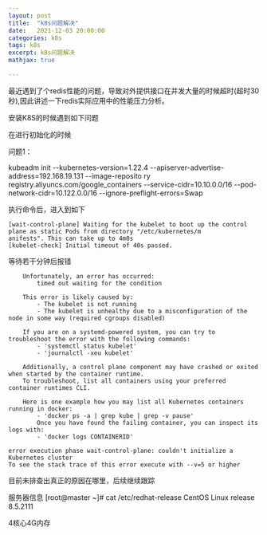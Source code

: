 ```yaml
---
layout: post
title:  "k8s问题解决"
date:   2021-12-03 20:00:00
categories: k8s
tags: k8s
excerpt: k8s问题解决
mathjax: true

---
```


最近遇到了个redis性能的问题，导致对外提供接口在并发大量的时候超时(超时30秒),因此讲述一下redis实际应用中的性能压力分析。

安装K8S的时候遇到如下问题

在进行初始化的时候

问题1：

kubeadm init --kubernetes-version=1.22.4  --apiserver-advertise-address=192.168.19.131   --image-reposito
ry registry.aliyuncs.com/google_containers  --service-cidr=10.10.0.0/16 --pod-network-cidr=10.122.0.0/16 --ignore-preflight-errors=Swap

执行命令后，进入到如下

```
[wait-control-plane] Waiting for the kubelet to boot up the control plane as static Pods from directory "/etc/kubernetes/m
anifests". This can take up to 4m0s
[kubelet-check] Initial timeout of 40s passed.

```

等待若干分钟后报错

```
	Unfortunately, an error has occurred:
		timed out waiting for the condition

	This error is likely caused by:
		- The kubelet is not running
		- The kubelet is unhealthy due to a misconfiguration of the node in some way (required cgroups disabled)

	If you are on a systemd-powered system, you can try to troubleshoot the error with the following commands:
		- 'systemctl status kubelet'
		- 'journalctl -xeu kubelet'

	Additionally, a control plane component may have crashed or exited when started by the container runtime.
	To troubleshoot, list all containers using your preferred container runtimes CLI.

	Here is one example how you may list all Kubernetes containers running in docker:
		- 'docker ps -a | grep kube | grep -v pause'
		Once you have found the failing container, you can inspect its logs with:
		- 'docker logs CONTAINERID'

error execution phase wait-control-plane: couldn't initialize a Kubernetes cluster
To see the stack trace of this error execute with --v=5 or higher

```

目前未排查出真正的原因在哪里，后续继续跟踪

服务器信息
[root@master ~]# cat  /etc/redhat-release 
CentOS Linux release 8.5.2111

4核心4G内存
